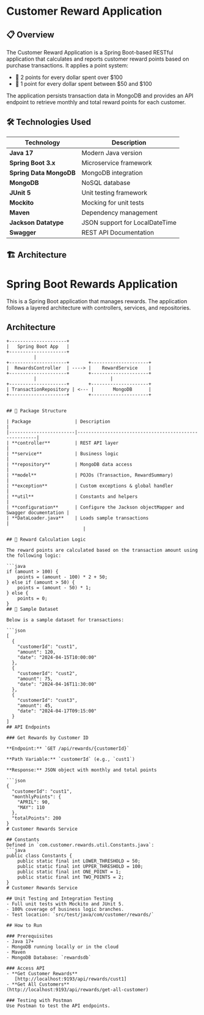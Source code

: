 # Customer Reward Application

## 📋 Overview
The Customer Reward Application is a Spring Boot-based RESTful application that calculates and reports customer reward points based on purchase transactions. It applies a point system:
- 🦋 2 points for every dollar spent over $100
- 🦋 1 point for every dollar spent between $50 and $100

The application persists transaction data in MongoDB and provides an API endpoint to retrieve monthly and total reward points for each customer.

## 🛠️ Technologies Used
| Technology              | Description                      |
|-------------------------|----------------------------------|
| **Java 17**             | Modern Java version              |
| **Spring Boot 3.x**     | Microservice framework           |
| **Spring Data MongoDB** | MongoDB integration              |
| **MongoDB**             | NoSQL database                   |
| **JUnit 5**             | Unit testing framework           |
| **Mockito**             | Mocking for unit tests           |
| **Maven**               | Dependency management            |
| **Jackson Datatype**    | JSON support for LocalDateTime   |
| **Swagger**             | REST API Documentation           |

## 🏗️ Architecture
# Spring Boot Rewards Application

This is a Spring Boot application that manages rewards. The application follows a layered architecture with controllers, services, and repositories.

## Architecture

```plaintext
+---------------------+
|   Spring Boot App   |
+---------------------+
          |
+---------------------+       +---------------------+
|  RewardsController  | ----> |    RewardService    |
+---------------------+       +---------------------+
          |                           |
+---------------------+       +---------------------+
| TransactionRepository | <--- |       MongoDB      |
+---------------------+       +---------------------+


## 📁 Package Structure

| Package                | Description                                           |
|------------------------|-------------------------------------------------------|
| **controller**         | REST API layer                                        |
| **service**            | Business logic                                        |
| **repository**         | MongoDB data access                                   |
| **model**              | POJOs (Transaction, RewardSummary)                    |
| **exception**          | Custom exceptions & global handler                    |
| **util**               | Constants and helpers                                 |
| **configuration**      | Configure the Jackson objectMapper and Swagger documentation |
| **DataLoader.java**    | Loads sample transactions                             |
                            |

## 🔢 Reward Calculation Logic

The reward points are calculated based on the transaction amount using the following logic:

```java
if (amount > 100) {
    points = (amount - 100) * 2 + 50;
} else if (amount > 50) {
    points = (amount - 50) * 1;
} else {
    points = 0;
}
## 📅 Sample Dataset

Below is a sample dataset for transactions:

```json
[
  {
    "customerId": "cust1",
    "amount": 120,
    "date": "2024-04-15T10:00:00"
  },
  {
    "customerId": "cust2",
    "amount": 75,
    "date": "2024-04-16T11:30:00"
  },
  {
    "customerId": "cust3",
    "amount": 45,
    "date": "2024-04-17T09:15:00"
  }
]
## API Endpoints

### Get Rewards by Customer ID

**Endpoint:** `GET /api/rewards/{customerId}`

**Path Variable:** `customerId` (e.g., `cust1`)

**Response:** JSON object with monthly and total points

```json
{
  "customerId": "cust1",
  "monthlyPoints": {
    "APRIL": 90,
    "MAY": 110
  },
  "totalPoints": 200
}
# Customer Rewards Service

## Constants
Defined in `com.customer.rewards.util.Constants.java`:
```java
public class Constants {
    public static final int LOWER_THRESHOLD = 50;
    public static final int UPPER_THRESHOLD = 100;
    public static final int ONE_POINT = 1;
    public static final int TWO_POINTS = 2;
}
# Customer Rewards Service

## Unit Testing and Integration Testing
- Full unit tests with Mockito and JUnit 5.
- 100% coverage of business logic branches.
- Test location: `src/test/java/com/customer/rewards/`

## How to Run

### Prerequisites
- Java 17+
- MongoDB running locally or in the cloud
- Maven
- MongoDB Database: `rewardsdb`

### Access API
- **Get Customer Rewards**
   [http://localhost:9193/api/rewards/cust1]
- **Get All Customers**
(http://localhost:9193/api/rewards/get-all-customer)

### Testing with Postman
Use Postman to test the API endpoints.



